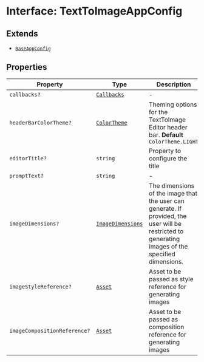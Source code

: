 # Interface: TextToImageAppConfig

## Extends

- [`BaseAppConfig`](../../../DesignConfig.types/interfaces/base-app-config.md)

## Properties

| Property | Type | Description | Inherited from |
| ------ | ------ | ------ | ------ |
| `callbacks?` | [`Callbacks`](../../../Callbacks.types/interfaces/callbacks.md) | - | [`BaseAppConfig`](../../../DesignConfig.types/interfaces/base-app-config.md).`callbacks` |
| `headerBarColorTheme?` | [`ColorTheme`](../../../AppConfig.types/enumerations/color-theme.md) | Theming options for the TextToImage Editor header bar. **Default** `ColorTheme.LIGHT` | - |
| `editorTitle?` | `string` | Property to configure the title | - |
| `promptText?` | `string` | - | - |
| `imageDimensions?` | [`ImageDimensions`](../../../Asset.types/type-aliases/image-dimensions.md) | The dimensions of the image that the user can generate. If provided, the user will be restricted to generating images of the specified dimensions. | - |
| `imageStyleReference?` | [`Asset`](../../../Asset.types/type-aliases/asset.md) | Asset to be passed as style reference for generating images | - |
| `imageCompositionReference?` | [`Asset`](../../../Asset.types/type-aliases/asset.md) | Asset to be passed as composition reference for generating images | - |
